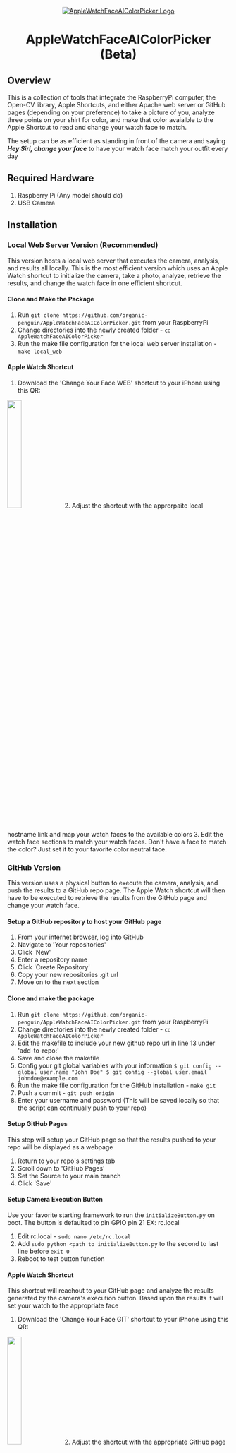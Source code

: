 <span align="center">

[![AppleWatchFaceAIColorPicker Logo](https://user-images.githubusercontent.com/60585656/105281755-ae59ad00-5b61-11eb-8c0f-be617265d9de.png)](https://github.com/organic-penguin/AppleWatchFaceAIColorPicker)


# AppleWatchFaceAIColorPicker (Beta)

</span>

## Overview
This is a collection of tools that integrate the RaspberryPi computer, the Open-CV library, Apple Shortcuts, and either Apache web server or GitHub pages (depending on your preference) to take a picture of you, analyze three points on your shirt for color, and make that color avaialble to the Apple Shortcut to read and change your watch face to match.

The setup can be as efficient as standing in front of the camera and saying _**Hey Siri, change your face**_ to have your watch face match your outfit every day

## Required Hardware
1. Raspberry Pi (Any model should do)
2. USB Camera

## Installation

### Local Web Server Version (Recommended)
This version hosts a local web server that executes the camera, analysis, and results all locally. This is the most efficient version which uses an Apple Watch shortcut to initialize the camera, take a photo, analyze, retrieve the results, and change the watch face in one efficient shortcut.

#### Clone and Make the Package
1. Run `git clone https://github.com/organic-penguin/AppleWatchFaceAIColorPicker.git` from your RaspberryPi
2. Change directories into the newly created folder - `cd AppleWatchFaceAIColorPicker`
3. Run the make file configuration for the local web server installation - `make local_web`

#### Apple Watch Shortcut
1. Download the 'Change Your Face WEB' shortcut to your iPhone using this 
QR: 
<img src="https://user-images.githubusercontent.com/60585656/105943954-31be4700-6017-11eb-9aa0-17f780e65e3d.png" width="25%" height="25%" />
2. Adjust the shortcut with the approrpaite local hostname link and map your watch faces to the available colors
3. Edit the watch face sections to match your watch faces. Don't have a face to match the color? Just set it to your favorite color neutral face.

### GitHub Version
This version uses a physical button to execute the camera, analysis, and push the results to a GitHub repo page. The Apple Watch shortcut will then have to be executed to retrieve the results from the GitHub page and change your watch face.

#### Setup a GitHub repository to host your GitHub page
1. From your internet browser, log into GitHub
2. Navigate to 'Your repositories'
3. Click 'New'
4. Enter a repository name
5. Click 'Create Repository'
6. Copy your new repositories .git url
7. Move on to the next section

#### Clone and make the package
1. Run `git clone https://github.com/organic-penguin/AppleWatchFaceAIColorPicker.git` from your RaspberryPi
2. Change directories into the newly created folder - `cd AppleWatchFaceAIColorPicker`
3. Edit the makefile to include your new github repo url in line 13 under 'add-to-repo:'
4. Save and close the makefile
5. Config your git global variables with your information 
`$ git config --global user.name "John Doe"
$ git config --global user.email johndoe@example.com`
6. Run the make file configuration for the GitHub installation - `make git`
7. Push a commit - `git push origin`
8. Enter your username and password (This will be saved locally so that the script can continually push to your repo)

#### Setup GitHub Pages
  This step will setup your GitHub page so that the results pushed to your repo will be displayed as a webpage
1. Return to your repo's settings tab
2. Scroll down to 'GitHub Pages'
3. Set the Source to your main branch
4. Click 'Save'

#### Setup Camera Execution Button
  Use your favorite starting framework to run the `initializeButton.py` on boot. The button is defaulted to pin GPIO pin 21
 EX: rc.local
 1. Edit rc.local - `sudo nano /etc/rc.local`
 2. Add `sudo python <path to initializeButton.py` to the second to last line before `exit 0`
 3. Reboot to test button function

#### Apple Watch Shortcut
  This shortcut will reachout to your GitHub page and analyze the results generated by the camera's execution button. Based upon the results it will set your watch to the appropriate face
1. Download the 'Change Your Face GIT' shortcut to your iPhone using this
QR: 
<img src="https://user-images.githubusercontent.com/60585656/105943958-33880a80-6017-11eb-8e34-ac4ff34213de.png" width="25%" height="25%" />
2. Adjust the shortcut with the appropriate GitHub page link and map your watch faces to the available colors
3. Edit the watch face sections to match your watch faces. Don't have a face to match the color? Just set it to your favorite color neutral face.


## Current Issues
1. Color identification isn't 100% accurate in differentiating between similar colors
2. Color identification is very dependent upon the quality of camera and lighting. If the image the camera captures shows a dark color, it may be interpreted as black (e.g. a blue shirt in dim lighting looks black in the captured image, but blue when in good light)

## Credit

The [OpenCV](https://opencv.org/) development community
[Murtaza Hassan's](https://www.murtazahassan.com/about-me/) introductory [courses](https://www.murtazahassan.com/courses/learn-opencv-in-3-hours/)

